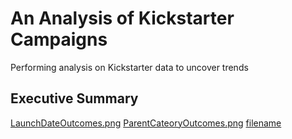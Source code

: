 # An Analysis of Kickstarter Campaigns
Performing analysis on Kickstarter data to uncover trends
## Executive Summary 
[LaunchDateOutcomes.png](C:\Temp\Bootcamp\Class_Folder\Crowdfunding_Analysis])
[ParentCateoryOutcomes.png](C:\Temp\Bootcamp\Class_Folder\Crowdfunding_Analysis)
[filename](path/to/filename.xlxs)

